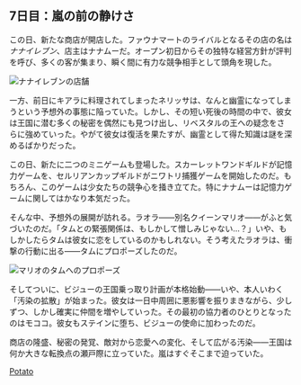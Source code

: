 <!-- title: 嵐の前の静けさ -->

## 7日目：嵐の前の静けさ

この日、新たな商店が開店した。ファウナマートのライバルとなるその店の名は _ナナイレブン_、店主はナナムーだ。オープン初日からその独特な経営方針が評判を呼び、多くの客が集まり、瞬く間に有力な競争相手として頭角を現した。

![ナナイレブンの店舗](images-opt/nanaeleven-opt.webp)

一方、前日にキアラに料理されてしまったネリッサは、なんと幽霊になってしまうという予想外の事態に陥っていた。しかし、その短い死後の時間の中で、彼女は王国に潜む多くの秘密を偶然にも見つけ出し、リベスタルの王への疑念をさらに強めていった。やがて彼女は復活を果たすが、幽霊として得た知識は謎を深めるばかりだった。

この日、新たに二つのミニゲームも登場した。スカーレットワンドギルドが記憶力ゲームを、セルリアンカップギルドがニワトリ捕獲ゲームを開始したのだ。もちろん、このゲームは少女たちの競争心を掻き立てた。特にナナムーは記憶力ゲームに関してはかなり本気だった。

そんな中、予想外の展開が訪れる。ラオラ――別名クイーンマリオ――がふと気づいたのだ。「タムとの緊張関係は、もしかして憎しみじゃない…？」いや、もしかしたらタムは彼女に恋をしているのかもしれない。そう考えたラオラは、衝撃の行動に出る――タムにプロポーズしたのだ。

![マリオのタムへのプロポーズ](images-opt/marry-opt.webp)

そしてついに、ビジューの王国乗っ取り計画が本格始動――いや、本人いわく「汚染の拡散」が始まった。彼女は一日中周囲に悪影響を振りまきながら、少しずつ、しかし確実に仲間を増やしていった。その最初の協力者のひとりとなったのはモココ。彼女もステインに堕ち、ビジューの使命に加わったのだ。

商店の隆盛、秘密の発覚、敵対から恋愛への変化、そして広がる汚染――王国は何か大きな転換点の瀬戸際に立っていた。嵐はすぐそこまで迫っていた。

[Potato](#easter:easter-potato)
